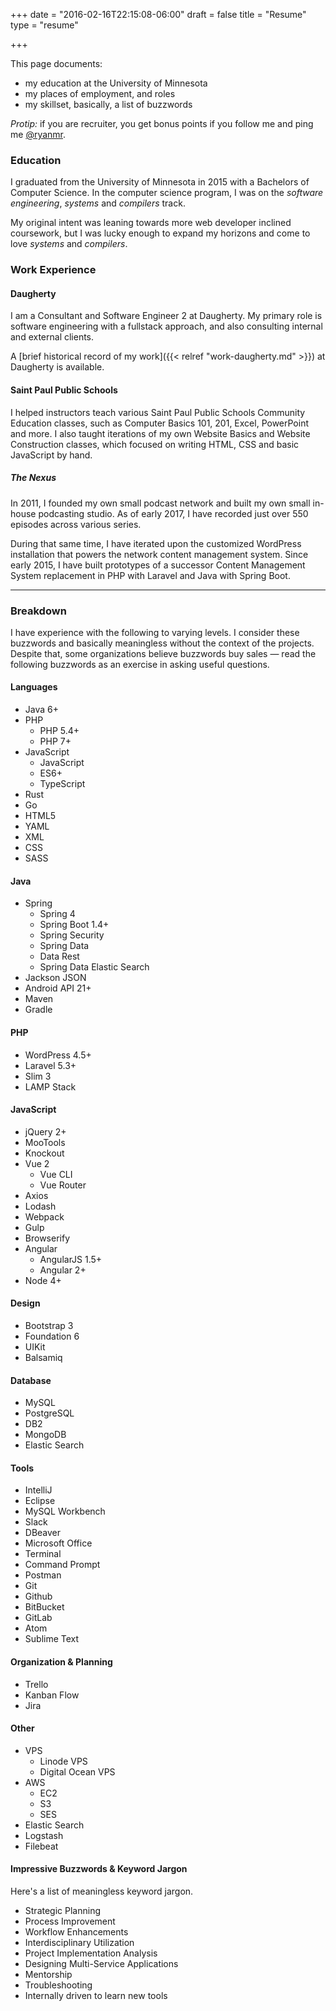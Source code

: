 +++
date = "2016-02-16T22:15:08-06:00"
draft = false
title = "Resume"
type = "resume"

+++

This page documents:

- my education at the University of Minnesota
- my places of employment, and roles
- my skillset, basically, a list of buzzwords

*Protip:* if you are recruiter, you get bonus points if you follow me and ping me [@ryanmr](https://twitter.com/ryanmr?recruiter).

### Education

I graduated from the University of Minnesota in 2015 with a Bachelors of Computer Science. In the computer science program, I was on the *software engineering*, *systems* and *compilers* track.

My original intent was leaning towards more web developer inclined coursework, but I was lucky enough to expand my horizons and come to love *systems* and *compilers*.


### Work Experience

#### Daugherty

I am a Consultant and Software Engineer 2 at Daugherty. My primary role is software engineering with a fullstack approach, and also consulting internal and external clients.

A [brief historical record of my work]({{< relref "work-daugherty.md" >}}) at Daugherty is available.
#### Saint Paul Public Schools

I helped instructors teach various Saint Paul Public Schools Community Education classes, such as Computer Basics 101, 201, Excel, PowerPoint and more. I also taught iterations of my own Website Basics and Website Construction classes, which focused on writing HTML, CSS and basic JavaScript by hand.

##### The Nexus

In 2011, I founded my own small podcast network and built my own small in-house podcasting studio. As of early 2017, I have recorded just over 550 episodes across various series.

During that same time, I have iterated upon the customized WordPress installation that powers the network content management system. Since early 2015, I have built prototypes of a successor Content Management System replacement in PHP with Laravel and Java with Spring Boot.

---

### Breakdown

I have experience with the following to varying levels. I consider these buzzwords and basically meaningless without the context of the projects. Despite that, some organizations believe buzzwords buy sales &mdash; read the following buzzwords as an exercise in asking useful questions.

#### Languages

- Java 6+
- PHP
  - PHP 5.4+
  - PHP 7+
- JavaScript
  - JavaScript
  - ES6+
  - TypeScript
- Rust
- Go
- HTML5
- YAML
- XML
- CSS
- SASS

#### Java

- Spring
  - Spring 4
  - Spring Boot 1.4+
  - Spring Security
  - Spring Data
  - Data Rest
  - Spring Data Elastic Search
- Jackson JSON
- Android API 21+
- Maven
- Gradle

#### PHP

- WordPress 4.5+
- Laravel 5.3+
- Slim 3
- LAMP Stack

#### JavaScript

- jQuery 2+
- MooTools
- Knockout
- Vue 2
  - Vue CLI
  - Vue Router
- Axios
- Lodash
- Webpack
- Gulp
- Browserify
- Angular
  - AngularJS 1.5+
  - Angular 2+
- Node 4+

#### Design

- Bootstrap 3
- Foundation 6
- UIKit
- Balsamiq

#### Database

- MySQL
- PostgreSQL
- DB2
- MongoDB
- Elastic Search

#### Tools

- IntelliJ
- Eclipse
- MySQL Workbench
- Slack
- DBeaver
- Microsoft Office
- Terminal
- Command Prompt
- Postman
- Git
- Github
- BitBucket
- GitLab
- Atom
- Sublime Text

#### Organization & Planning

- Trello
- Kanban Flow
- Jira

#### Other

- VPS
  - Linode VPS
  - Digital Ocean VPS
- AWS
  - EC2
  - S3
  - SES
- Elastic Search
- Logstash
- Filebeat

#### Impressive Buzzwords & Keyword Jargon

Here's a list of meaningless keyword jargon.

- Strategic Planning
- Process Improvement
- Workflow Enhancements
- Interdisciplinary Utilization
- Project Implementation Analysis
- Designing Multi-Service Applications
- Mentorship
- Troubleshooting
- Internally driven to learn new tools
